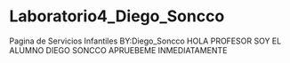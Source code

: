 # Laboratorio4_Diego_Soncco
Pagina de Servicios Infantiles BY:Diego_Soncco
HOLA PROFESOR SOY EL ALUMNO DIEGO SONCCO APRUEBEME INMEDIATAMENTE
